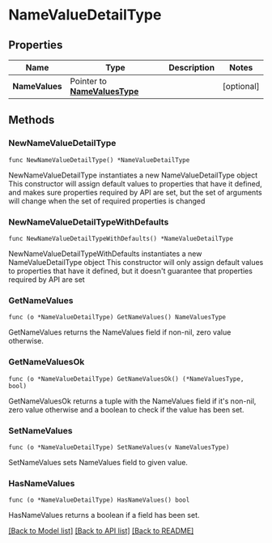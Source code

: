 # NameValueDetailType

## Properties

Name | Type | Description | Notes
------------ | ------------- | ------------- | -------------
**NameValues** | Pointer to [**NameValuesType**](NameValuesType.md) |  | [optional] 

## Methods

### NewNameValueDetailType

`func NewNameValueDetailType() *NameValueDetailType`

NewNameValueDetailType instantiates a new NameValueDetailType object
This constructor will assign default values to properties that have it defined,
and makes sure properties required by API are set, but the set of arguments
will change when the set of required properties is changed

### NewNameValueDetailTypeWithDefaults

`func NewNameValueDetailTypeWithDefaults() *NameValueDetailType`

NewNameValueDetailTypeWithDefaults instantiates a new NameValueDetailType object
This constructor will only assign default values to properties that have it defined,
but it doesn't guarantee that properties required by API are set

### GetNameValues

`func (o *NameValueDetailType) GetNameValues() NameValuesType`

GetNameValues returns the NameValues field if non-nil, zero value otherwise.

### GetNameValuesOk

`func (o *NameValueDetailType) GetNameValuesOk() (*NameValuesType, bool)`

GetNameValuesOk returns a tuple with the NameValues field if it's non-nil, zero value otherwise
and a boolean to check if the value has been set.

### SetNameValues

`func (o *NameValueDetailType) SetNameValues(v NameValuesType)`

SetNameValues sets NameValues field to given value.

### HasNameValues

`func (o *NameValueDetailType) HasNameValues() bool`

HasNameValues returns a boolean if a field has been set.


[[Back to Model list]](../README.md#documentation-for-models) [[Back to API list]](../README.md#documentation-for-api-endpoints) [[Back to README]](../README.md)


